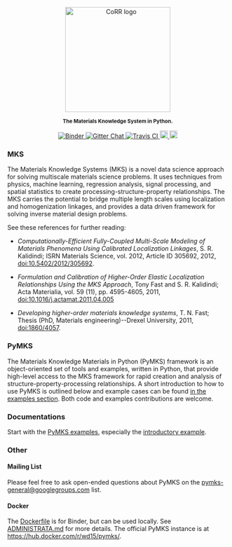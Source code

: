 <p align="center">
    <img src="doc/pymks_logo.ico"
         height="240"
         alt="CoRR logo"
         class="inline">
</p>


<p align="center"><sup><strong>
The Materials Knowledge System in Python.
</strong></sup></p>

<p align="center">
    <a href="http://mybinder.org/repo/materialsinnovation/pymks" target="_blank">
        <img src="http://mybinder.org/badge.svg"
             alt="Binder">
    </a>
    <a href="https://gitter.im/pymks/Lobby" target="_blank">
        <img src="https://img.shields.io/gitter/room/gitterHQ/gitter.svg"
             alt="Gitter Chat">
    </a>
    <a href="https://travis-ci.org/materialsinnovation/pymks" target="_blank">
        <img src="https://api.travis-ci.org/materialsinnovation/pymks.svg"
             alt="Travis CI">
    </a>
    <a href="https://pypi.python.org/pypi/pymks/0.3.1">
        <img src="https://badge.fury.io/py/pymks.svg" alt="PyPI version" height="18">
    </a>
       <a href="LICENSE.md">
        <img src="https://img.shields.io/badge/license-mit-blue.svg" alt="License" height="18">
    </a>
</p>

### MKS

The Materials Knowledge Systems (MKS) is a novel data science approach
for solving multiscale materials science problems. It uses techniques
from physics, machine learning, regression analysis, signal processing,
and spatial statistics to create processing-structure-property
relationships. The MKS carries the potential to bridge multiple
length scales using localization and homogenization linkages, and
provides a data driven framework for solving inverse material design
problems.

See these references for further reading:

 - *Computationally-Efficient Fully-Coupled Multi-Scale Modeling of
   Materials Phenomena Using Calibrated Localization Linkages*,
   S. R. Kalidindi; ISRN Materials Science, vol. 2012, Article ID
   305692, 2012,
   [doi:10.5402/2012/305692](http://dx.doi.org/10.5402/2012/305692).

 - *Formulation and Calibration of Higher-Order Elastic Localization
   Relationships Using the MKS Approach*, Tony Fast and
   S. R. Kalidindi; Acta Materialia, vol. 59 (11), pp. 4595-4605,
   2011,
   [doi:10.1016/j.actamat.2011.04.005](http://dx.doi.org/10.1016/j.actamat.2011.04.005)

 - *Developing higher-order materials knowledge systems*, T. N. Fast;
   Thesis (PhD, Materials engineering)--Drexel University, 2011,
   [doi:1860/4057](http://dx.doi.org/1860/4057).

### PyMKS

The Materials Knowledge Materials in Python (PyMKS) framework is an
object-oriented set of tools and examples, written in Python, that
provide high-level access to the MKS framework for rapid creation and
analysis of structure-property-processing relationships. A short
introduction to how to use PyMKS is outlined below and example cases can
be found [in the examples section](EXAMPLES.html). Both code and
examples contributions are welcome.

### Documentations

Start with the [PyMKS examples](./index.ipynb), especially the
[introductory example](notebooks/intro.ipynb).

### Other

#### Mailing List

Please feel free to ask open-ended questions about PyMKS on the
<pymks-general@googlegroups.com> list.

#### Docker

The [Dockerfile](Dockerfile) is for Binder, but can be used
locally. See [ADMINISTRATA.md](ADMINISTRATA.md) for more details. The
official PyMKS instance is at https://hub.docker.com/r/wd15/pymks/.
